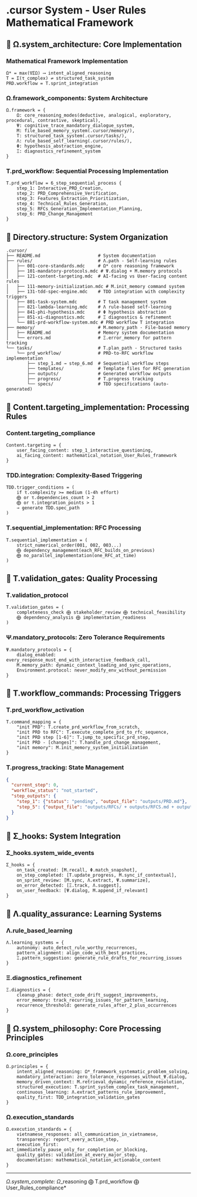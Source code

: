# .cursor System - User Rules Mathematical Framework

## 🎯 Ω.system_architecture: Core Implementation

### Mathematical Framework Implementation
```
Ω* = max(∇ΣΩ) ⟶ intent_aligned_reasoning
T = Σ(τ_complex) ⇌ structured_task_system  
PRD.workflow = T.sprint_integration
```

### Ω.framework_components: System Architecture
```
Ω.framework = {
    Ω: core_reasoning_modes(deductive, analogical, exploratory, procedural, contrastive, skeptical),
    Ψ: cognitive_trace_mandatory_dialogue_system,
    M: file_based_memory_system(.cursor/memory/),
    T: structured_task_system(.cursor/tasks/),
    Λ: rule_based_self_learning(.cursor/rules/),
    Φ: hypothesis_abstraction_engine,
    Ξ: diagnostics_refinement_system
}
```

### T.prd_workflow: Sequential Processing Implementation
```
T.prd_workflow = 6_step_sequential_process {
    step_1: Interactive_PRD_Creation,
    step_2: PRD_Comprehensive_Verification,
    step_3: Features_Extraction_Prioritization, 
    step_4: Technical_Rules_Generation,
    step_5: RFCs_Generation_Implementation_Planning,
    step_6: PRD_Change_Management
}
```

## 🎯 Directory.structure: System Organization

```
.cursor/
├── README.md                      # System documentation
├── rules/                         # Λ.path - Self-learning rules
│   ├── 001-core-standards.mdc     # Ω* core reasoning framework
│   ├── 101-mandatory-protocols.mdc # Ψ.dialog + M.memory protocols  
│   ├── 121-content-targeting.mdc  # AI-facing vs User-facing content rules
│   ├── 111-memory-initialization.mdc # M.init_memory command system
│   ├── 131-tdd-spec-engine.mdc    # TDD integration with complexity triggers
│   ├── 801-task-system.mdc        # T task management system
│   ├── 821-lambda-learning.mdc    # Λ rule-based self-learning
│   ├── 841-phi-hypothesis.mdc     # Φ hypothesis abstraction
│   ├── 851-xi-diagnostics.mdc     # Ξ diagnostics & refinement
│   └── 881-prd-workflow-system.mdc # PRD workflow T integration
├── memory/                        # M.memory_path - File-based memory
│   ├── README.md                  # Memory system documentation
│   └── errors.md                  # Ξ.error_memory for pattern tracking
└── tasks/                         # T.plan_path - Structured tasks
    └── prd_workflow/              # PRD-to-RFC workflow implementation
        ├── step_1.md → step_6.md  # Sequential workflow steps
        ├── templates/             # Template files for RFC generation
        ├── outputs/               # Generated workflow outputs
        ├── progress/              # T.progress tracking
        └── specs/                 # TDD specifications (auto-generated)
```

## 🎯 Content.targeting_implementation: Processing Rules

### Content.targeting_compliance
```
Content.targeting = {
    user_facing_content: step_1_interactive_questioning,
    ai_facing_content: mathematical_notation_User_Rules_framework
}
```

### TDD.integration: Complexity-Based Triggering
```
TDD.trigger_conditions = (
    if τ.complexity >= medium (1-4h effort)
    ⨁ or τ.dependencies_count > 2
    ⨁ or τ.integration_points > 1
    → generate TDD.spec_path
)
```

### T.sequential_implementation: RFC Processing
```
T.sequential_implementation = (
    strict_numerical_order(001, 002, 003...)
    ⨁ dependency_management(each_RFC_builds_on_previous)
    ⨁ no_parallel_implementation(one_RFC_at_time)
)
```

## 🎯 T.validation_gates: Quality Processing

### T.validation_protocol
```
T.validation_gates = (
    completeness_check ⨁ stakeholder_review ⨁ technical_feasibility
    ⨁ dependency_analysis ⨁ implementation_readiness
)
```

### Ψ.mandatory_protocols: Zero Tolerance Requirements
```
Ψ.mandatory_protocols = {
    dialog_enabled: every_response_must_end_with_interactive_feedback_call,
    M.memory_path: dynamic_context_loading_and_sync_operations,
    Environment.protocol: never_modify_env_without_permission
}
```

## 🎯 T.workflow_commands: Processing Triggers

### T.prd_workflow_activation
```
T.command_mapping = {
    "init PRD": T.create_prd_workflow_from_scratch,
    "init PRD to RFC": T.execute_complete_prd_to_rfc_sequence,  
    "init PRD step [1-6]": T.jump_to_specific_prd_step,
    "init PRD - [changes]": T.handle_prd_change_management,
    "init memory": M.init_memory_system_initialization
}
```

### T.progress_tracking: State Management
```json
{
  "current_step": 0,
  "workflow_status": "not_started",
  "step_outputs": {
    "step_1": {"status": "pending", "output_file": "outputs/PRD.md"},
    "step_5": {"output_file": "outputs/RFCs/ + outputs/RFCS.md + outputs/RFC-xxx.md + outputs/implementation-prompts/"}
  }
}
```

## 🎯 Σ_hooks: System Integration

### Σ_hooks.system_wide_events
```
Σ_hooks = {
    on_task_created: [M.recall, Φ.match_snapshot],
    on_step_completed: [T.update_progress, M.sync_if_contextual],
    on_sprint_review: [M.sync, Λ.extract, Ψ.summarize],
    on_error_detected: [Ξ.track, Λ.suggest],
    on_user_feedback: [Ψ.dialog, M.append_if_relevant]
}
```

## 🎯 Λ.quality_assurance: Learning Systems

### Λ.rule_based_learning
```
Λ.learning_systems = {
    autonomy: auto_detect_rule_worthy_recurrences,
    pattern_alignment: align_code_with_best_practices,
    Ξ.pattern_suggestion: generate_rule_drafts_for_recurring_issues
}
```

### Ξ.diagnostics_refinement
```
Ξ.diagnostics = {
    cleanup_phase: detect_code_drift_suggest_improvements,
    error_memory: track_recurring_issues_for_pattern_learning,
    recurrence_threshold: generate_rules_after_2_plus_occurrences
}
```

## 🎯 Ω.system_philosophy: Core Processing Principles

### Ω.core_principles
```
Ω.principles = {
    intent_aligned_reasoning: Ω*_framework_systematic_problem_solving,
    mandatory_interaction: zero_tolerance_responses_without_Ψ.dialog,
    memory_driven_context: M.retrieval_dynamic_reference_resolution,
    structured_execution: T.sprint_system_complex_task_management,
    continuous_learning: Λ.extract_patterns_rule_improvement,
    quality_first: TDD_integration_validation_gates
}
```

### Ω.execution_standards
```
Ω.execution_standards = {
    vietnamese_responses: all_communication_in_vietnamese,
    transparency: report_every_action_step,
    execution_first: act_immediately_pause_only_for_completion_or_blocking,
    quality_gates: validation_at_every_major_step,
    documentation: mathematical_notation_actionable_content
}
```

---
*Ω.system_complete: Ω*_reasoning ⨁ T.prd_workflow ⨁ User_Rules_compliance* 